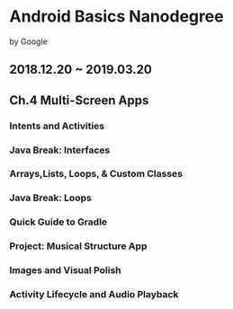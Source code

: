 # Android Basics Nanodegree
by Google
## 2018.12.20 ~ 2019.03.20

## Ch.4 Multi-Screen Apps
### Intents and Activities
### Java Break: Interfaces
### Arrays,Lists, Loops, & Custom Classes
### Java Break: Loops
### Quick Guide to Gradle
### Project: Musical Structure App
### Images and Visual Polish
### Activity Lifecycle and Audio Playback

